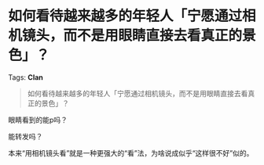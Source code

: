 # 如何看待越来越多的年轻人「宁愿通过相机镜头，而不是用眼睛直接去看真正的景色」？

Tags: **Clan**

> 如何看待越来越多的年轻人「宁愿通过相机镜头，而不是用眼睛直接去看真正的景色」？

眼睛看到的能p吗？

能转发吗？

本来“用相机镜头看”就是一种更强大的“看”法，为啥说成似乎“这样很不好”似的。



